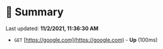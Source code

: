 # 📖 Summary
Last updated: **11/2/2021, 11:36:30 AM**

- `GET` [https://google.com](https://google.com) - **Up** (100ms)
